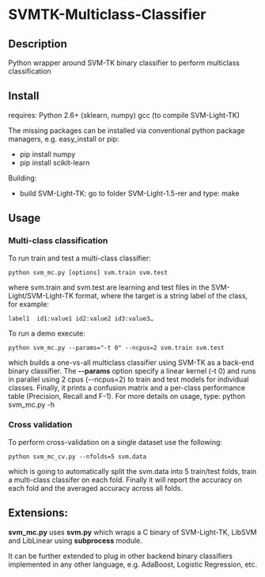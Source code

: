 SVMTK-Multiclass-Classifier
===========================

## Description
Python wrapper around SVM-TK binary classifier to perform multiclass classification

## Install
requires:
	Python 2.6+ (sklearn, numpy)
	gcc (to compile SVM-Light-TK)

The missing packages can be installed via conventional python package managers, e.g. easy_install or pip:

* pip install numpy
* pip install scikit-learn

Building:

* build SVM-Light-TK: go to folder SVM-Light-1.5-rer and type:
	make

## Usage

### Multi-class classification
To run train and test a multi-class classifier:

	python svm_mc.py [options] svm.train svm.test

where svm.train and svm.test are learning and test files in the SVM-Light/SVM-Light-TK format, where the target is a string label of the class, for example:

	label1  id1:value1 id2:value2 id3:value3…

To run a demo execute:

	python svm_mc.py --params="-t 0" --ncpus=2 svm.train svm.test

which builds a one-vs-all multiclass classifier using SVM-TK as a back-end binary classifier. The **--params** option specify a linear kernel (-t 0) and runs in parallel using 2 cpus (--ncpus=2) to train and test models for individual classes. Finally, it prints a confusion matrix and a per-class performance table (Precision, Recall and F-1). For more details on usage, type:
	python svm_mc.py -h

### Cross validation
To perform cross-validation on a single dataset use the following:

	python svm_mc_cv.py --nfolds=5 svm.data

which is going to automatically split the svm.data into 5 train/test folds, train a multi-class classifer on each fold. Finally it will report the accuracy on each fold and the averaged accuracy across all folds.

## Extensions:

**svm_mc.py** uses **svm.py** which wraps a C binary of SVM-Light-TK, LibSVM and LibLinear using **subprocess** module. 

It can be further extended to plug in other backend binary classifiers implemented in any other language, e.g. AdaBoost, Logistic Regression, etc.

	
